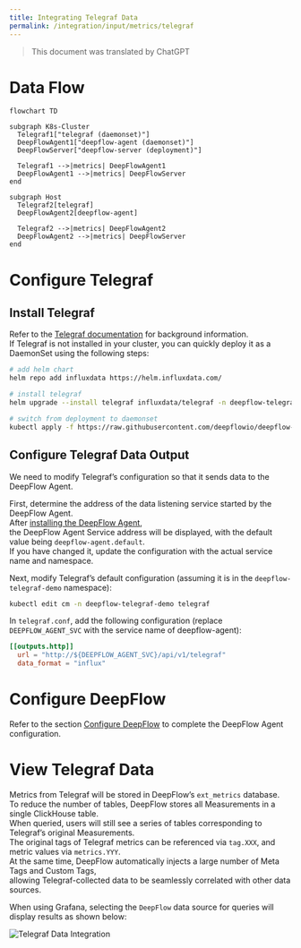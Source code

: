 ```yaml
---
title: Integrating Telegraf Data
permalink: /integration/input/metrics/telegraf
---
```


> This document was translated by ChatGPT

# Data Flow

```mermaid
flowchart TD

subgraph K8s-Cluster
  Telegraf1["telegraf (daemonset)"]
  DeepFlowAgent1["deepflow-agent (daemonset)"]
  DeepFlowServer["deepflow-server (deployment)"]

  Telegraf1 -->|metrics| DeepFlowAgent1
  DeepFlowAgent1 -->|metrics| DeepFlowServer
end

subgraph Host
  Telegraf2[telegraf]
  DeepFlowAgent2[deepflow-agent]

  Telegraf2 -->|metrics| DeepFlowAgent2
  DeepFlowAgent2 -->|metrics| DeepFlowServer
end
```

# Configure Telegraf

## Install Telegraf

Refer to the [Telegraf documentation](https://www.influxdata.com/time-series-platform/telegraf/) for background information.  
If Telegraf is not installed in your cluster, you can quickly deploy it as a DaemonSet using the following steps:

```bash
# add helm chart
helm repo add influxdata https://helm.influxdata.com/

# install telegraf
helm upgrade --install telegraf influxdata/telegraf -n deepflow-telegraf-demo --create-namespace

# switch from deployment to daemonset
kubectl apply -f https://raw.githubusercontent.com/deepflowio/deepflow-demo/main/DeepFlow-Telegraf-Demo/deepflow-telegraf-demo.yaml
```

## Configure Telegraf Data Output

We need to modify Telegraf’s configuration so that it sends data to the DeepFlow Agent.

First, determine the address of the data listening service started by the DeepFlow Agent.  
After [installing the DeepFlow Agent](../../../ce-install/single-k8s/),  
the DeepFlow Agent Service address will be displayed, with the default value being `deepflow-agent.default`.  
If you have changed it, update the configuration with the actual service name and namespace.

Next, modify Telegraf’s default configuration (assuming it is in the `deepflow-telegraf-demo` namespace):

```bash
kubectl edit cm -n deepflow-telegraf-demo telegraf
```

In `telegraf.conf`, add the following configuration (replace `DEEPFLOW_AGENT_SVC` with the service name of deepflow-agent):

```toml
[[outputs.http]]
  url = "http://${DEEPFLOW_AGENT_SVC}/api/v1/telegraf"
  data_format = "influx"
```

# Configure DeepFlow

Refer to the section [Configure DeepFlow](../tracing/opentelemetry/#配置-deepflow) to complete the DeepFlow Agent configuration.

# View Telegraf Data

Metrics from Telegraf will be stored in DeepFlow’s `ext_metrics` database.  
To reduce the number of tables, DeepFlow stores all Measurements in a single ClickHouse table.  
When queried, users will still see a series of tables corresponding to Telegraf’s original Measurements.  
The original tags of Telegraf metrics can be referenced via `tag.XXX`, and metric values via `metrics.YYY`.  
At the same time, DeepFlow automatically injects a large number of Meta Tags and Custom Tags,  
allowing Telegraf-collected data to be seamlessly correlated with other data sources.

When using Grafana, selecting the `DeepFlow` data source for queries will display results as shown below:

![Telegraf Data Integration](https://yunshan-guangzhou.oss-cn-beijing.aliyuncs.com/pub/pic/20231003651c1adb93461.png)